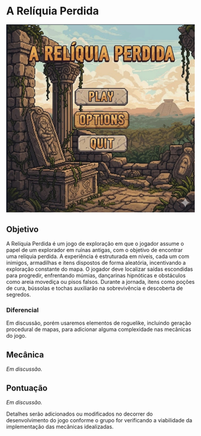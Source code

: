 # A Relíquia Perdida
![Capa](media/Capa.png)

## Objetivo

A Relíquia Perdida é um jogo de exploração em que o jogador assume o papel de um explorador em ruínas antigas, com o objetivo de encontrar uma relíquia perdida. A experiência é estruturada em níveis, cada um com inimigos, armadilhas e itens dispostos de forma aleatória, incentivando a exploração constante do mapa. O jogador deve localizar saídas escondidas para progredir, enfrentando múmias, dançarinas hipnóticas e obstáculos como areia movediça ou pisos falsos. Durante a jornada, itens como poções de cura, bússolas e tochas auxiliarão na sobrevivência e descoberta de segredos. 

### Diferencial
Em discussão, porém usaremos elementos de roguelike, incluindo geração procedural de mapas, para adicionar alguma complexidade nas mecânicas do jogo.

## Mecânica
*Em discussão.*

## Pontuação
*Em discussão.*

Detalhes serão adicionados ou modificados no decorrer do desenvolvimento do jogo conforme o grupo for verificando a viabilidade da implementação das mecânicas idealizadas.
